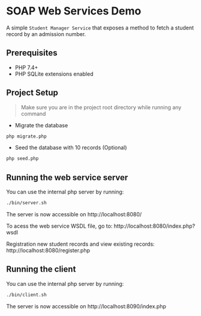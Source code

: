 # SOAP Web Services Demo

A simple `Student Manager Service` that exposes a method to fetch a student record by an admission number.

## Prerequisites
- PHP 7.4+
- PHP SQLite extensions enabled

## Project Setup
>Make sure you are in the project root directory while running any command

- Migrate the database
```bash
php migrate.php
```

- Seed the database with 10 records (Optional)
```bash
php seed.php
```

## Running the web service server
You can use the internal php server by running:
```bash
./bin/server.sh
```
The server is now accessible on http://localhost:8080/

To acess the web service WSDL file, go to: http://localhost:8080/index.php?wsdl

Registration new student records and view existing records: http://localhost:8080/register.php

## Running the client
You can use the internal php server by running:
```bash
./bin/client.sh
```
The server is now accessible on http://localhost:8090/index.php